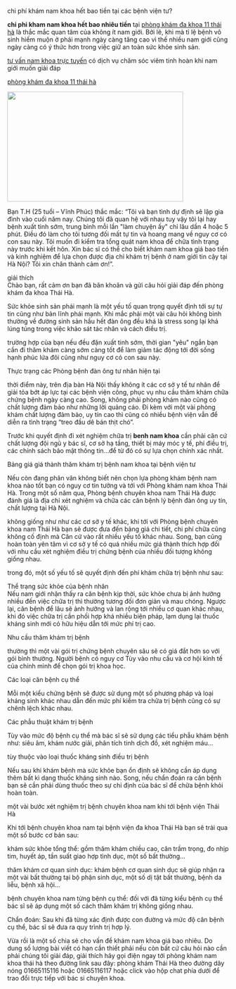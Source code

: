 <p dir="ltr">chi phí khám nam khoa hết bao tiền tại các bệnh viện tư?</p>

<p><strong>chi phi kham nam khoa hết bao nhiêu tiền</strong> tại <a href="http://phongkhamthaiha.net">phòng khám đa khoa 11 thái hà</a> là thắc mắc quan tâm của không ít nam giới. Bởi lẽ, khi mà tỉ lệ bệnh vô sinh hiếm muộn ở phái mạnh ngày càng tăng cao vì thế nhiều nam giới cũng ngày càng có ý thức hơn trong việc giữ an toàn sức khỏe sinh sản.</p>
<P><a href="http://phongkhamthaiha.net/tu-van-nam-khoa-truc-tuyen-10219.html">tư vấn nam khoa trực tuyến</a> có dịch vụ chăm sóc viêm tinh hoàn khi nam giới muốn giải đáp</p>

<p><a href="http://phongkhamthaiha.net">phòng khám đa khoa 11 thái hà</a></p>

<p><img alt="" src="http://benhxahoi.xyz/media/images/chi-phi-kham-nam-khoa-het-bao-nhieu-tien.jpg" style="height:250px; width:400px" /></p>

<p>Bạn T.H (25 tuổi &ndash; Vĩnh Phúc) thắc mắc: &ldquo;Tôi và bạn tình dự định sẽ lập gia đình vào cuối năm nay. Chúng tôi đã quan hệ với nhau tuy vậy tôi lại hay bệnh xuất tinh sớm, trung bình mỗi lần &quot;làm chuyện ấy&quot; chỉ lâu dần 4 hoặc 5 phút. Điều đó làm cho tôi tương đối mất tự tin và hoang mang về nguy cơ có con sau này. Tôi muốn đi kiểm tra tổng quát nam khoa để chữa tình trạng này trước khi kết hôn. Xin bác sĩ có thể cho biết khám nam khoa giá bao tiền và kinh nghiệm để lựa chọn được địa chỉ khám trị bệnh ở nam giới tin cậy tại Hà Nội? Tôi xin chân thành cảm ơn!&rdquo;.</p>

<p>giải thích<br />
Chào bạn, rất cảm ơn bạn đã băn khoăn và gửi câu hỏi giải đáp đến phòng khám đa khoa Thái Hà.</p>

<p>Sức khỏe sinh sản phái mạnh là một yếu tố quan trọng quyết định tới sự tự tin cũng như bản lĩnh phái mạnh. Khi mắc phải một vài câu hỏi không bình thường về đường sinh sản hầu hết đàn ông đều khá là stress song lại khá lúng túng trong việc khảo sát tác nhân và cách điều trị.</p>

<p>trường hợp của bạn nếu đều đặn xuất tinh sớm, thời gian &quot;yêu&quot; ngắn bạn cần đi thăm khám càng sớm càng tốt để làm giảm tác động tới đời sống hạnh phúc lứa đôi cũng như nguy cơ có con sau này.</p>

<p>Thực trạng các Phòng bệnh đàn ông tư nhân hiện tại</p>

<p>thời điểm này, trên địa bàn Hà Nội thấy không ít các cơ sở y tế tư nhân để giải tỏa bớt áp lực tại các bệnh viện công, phục vụ nhu cầu thăm khám chữa chứng bệnh ngày càng cao. Song, không phải phòng khám nào cũng có chất lượng đảm bảo như những lời quảng cáo. Đi kèm với một vài phòng khám chất lượng đảm bảo, uy tín cao thì cũng có nhiều bệnh viện vẫn để diễn ra tình trạng &ldquo;treo đầu dê bán thịt chó&rdquo;.</p>

<p>Trước khi quyết định đi xét nghiệm chữa trị <strong>benh nam khoa</strong> cần phải căn cứ chất lượng đội ngũ y bác sĩ, cơ sở hạ tầng, thiết bị máy móc y tế, phí điều trị, các chính sách bảo mật thông tin...để từ đó có sự lựa chọn chính xác nhất.</p>

<p>Bảng giá giá thành thăm khám trị bệnh nam khoa tại bệnh viện tư</p>

<p>Nếu còn đang phân vân không biết nên chọn lựa phòng khám bệnh nam khoa nào tốt bạn có nguy cơ tin tưởng và tới với Phòng khám nam khoa Thái Hà. Trong một số năm qua, Phòng bệnh chuyên khoa nam Thái Hà được đánh giá là địa chỉ xét nghiệm và chữa các căn bệnh lý bệnh đàn ông uy tín, chất lượng tại Hà Nội.</p>

<p>không giống như như các cơ sở y tế khác, khi tới với Phòng bệnh chuyên khoa nam Thái Hà bạn sẽ được đưa đến bảng giá chi tiết, chi phí chữa cũng không cố định mà Căn cứ vào rất nhiều yếu tố khác nhau. Song, bạn cũng hoàn toàn yên tâm vì cơ sở y tế có quá nhiều mức giá thành thích hợp đối với nhu cầu xét nghiệm điều trị chứng bệnh của nhiều đối tượng không giống nhau.</p>

<p>trong đó, một số yếu tố sẽ quyết định đến phí khám chữa trị bệnh như sau:</p>

<p>Thể trạng sức khỏe của bệnh nhân<br />
Nếu nam giới nhận thấy ra căn bệnh kịp thời, sức khỏe chưa bị ảnh hưởng nhiều đến việc chữa trị thì thường tương đối đơn giản và mau chóng. Ngược lại, căn bệnh để lâu sẽ ảnh hưởng và lan rộng tới nhiều cơ quan khác nhau, khi đó việc chữa trị cần phối hợp khá nhiều biện pháp, lạm dụng lại thuốc kháng sinh mới có hữu hiệu dẫn tới mức phí trị cao.</p>

<p>Nhu cầu thăm khám trị bệnh</p>

<p>thường thì một vài gói trị chứng bệnh chuyên sâu sẽ có giá đắt hơn so với gói bình thường. Người bệnh có nguy cơ Tùy vào nhu cầu và cơ hội kinh tế của chính mình để chọn gói trị khoa học.</p>

<p>Các loại căn bệnh cụ thể</p>

<p>Mỗi một kiểu chứng bệnh sẽ được sử dụng một số phương pháp và loại kháng sinh khác nhau dẫn đến mức phí kiểm tra chữa trị bệnh cũng có sự chênh lệch khác nhau.</p>

<p>Các phẫu thuật khám trị bệnh</p>

<p>Tùy vào mức độ bệnh cụ thể mà bác sĩ sẽ sử dụng các tiểu phẫu khám bệnh như: siêu âm, khám nước giải, phân tích tinh dịch đồ, xét nghiệm máu...</p>

<p>tùy thuộc vào loại thuốc kháng sinh điều trị bệnh</p>

<p>Nếu sau khi khám bệnh mà sức khỏe bạn ổn định sẽ không cần áp dụng thêm bất kì dạng thuốc kháng sinh nào. Song, nếu chẩn đoán ra căn bệnh bạn sẽ cần phải dùng thuốc theo sự chỉ định của bác sĩ để chữa bệnh khỏi hoàn toàn.</p>

<p>một vài bước xét nghiệm trị bệnh chuyên khoa nam khi tới bệnh viện Thái Hà</p>

<p>Khi tới bệnh chuyên khoa nam tại bệnh viện đa khoa Thái Hà bạn sẽ trải qua một số bước cơ bản sau:</p>

<p>khám sức khỏe tổng thể: gồm thăm khám chiều cao, cân trầm trọng, đo nhịp tim, huyết áp, tần suất giao hợp tình dục, một số bất thường...</p>

<p>thăm khám cơ quan sinh dục: khám bệnh cơ quan sinh dục sẽ giúp nhận ra một vài bất thường tại bộ phận sinh dục, một số dị tật bất thường, bệnh da liễu, bệnh xã hội...</p>

<p>bệnh chuyên khoa nam từng bệnh cụ thể: đối với đã từng kiểu bệnh cụ thể bác sĩ sẽ áp dụng một số cách thăm khám trị không giống nhau.</p>

<p>Chẩn đoán: Sau khi đã từng xác định được con đường và mức độ căn bệnh cụ thể, bác sĩ sẽ đưa ra quy trình trị hợp lý.</p>

<p>Vừa rồi là một số chia sẻ cho vấn đề khám nam khoa giá bao nhiêu. Do dung số lượng bài viết có hạn cần thiết phải nếu còn bất cứ câu hỏi nào cần phải chúng tôi giải đáp, giải thích hãy gọi điện ngay tới phòng khám nam khoa thái hà theo đường link sau đây: phòng khám Thái Hà theo đường dây nóng 01665115116 hoặc 01665116117 hoặc click vào hộp chat phía dưới để trao đổi trực tiếp với bác si chuyên khoa.</p>

<p>&nbsp;</p>
